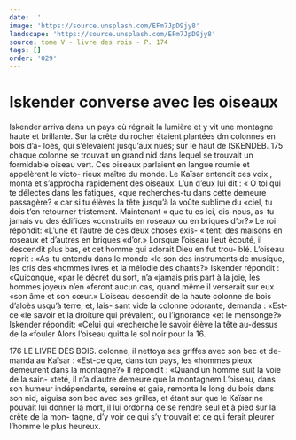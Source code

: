 ```yaml
---
date: ''
image: 'https://source.unsplash.com/EFm7JpD9jy8'
landscape: 'https://source.unsplash.com/EFm7JpD9jy8'
source: tome V - livre des rois - P. 174
tags: []
order: '029'
---
```


# Iskender converse avec les oiseaux

Iskender arriva dans un pays où régnait la lumière
et y vit une montagne haute et brillante. Sur la crête du rocher étaient plantées dm colonnes en bois d’a-
loès, qui s’élevaient jusqu’aux nues; sur le haut de
ISKENDEB. 175 chaque colonne se trouvait un grand nid dans lequel
se trouvait un formidable oiseau vert. Ces oiseaux parlaient en langue roumie et appelèrent le victo- rieux maître du monde. Le Kaïsar entendit ces voix ,
monta et s’approcha rapidement des oiseaux. L’un
d’eux lui dit : « O toi qui te délectes dans les fatigues,
«que recherches-tu dans cette demeure passagère? « car si tu élèves la tête jusqu’à la voûte sublime du
«ciel, tu dois t’en retourner tristement. Maintenant « que tu es ici, dis-nous, as-tu jamais vu des édifices «construits en roseaux ou en briques d’or?» Le roi répondit: «L’une et l’autre de ces deux choses exis-
« tent: des maisons en roseaux et d’autres en briques «d’or.» Lorsque l’oiseau l’eut écouté, il descendit
plus bas, et cet homme qui adorait Dieu en fut trou- blé. L’oiseau reprit : «As-tu entendu dans le monde
«le son des instruments de musique, les cris des «hommes ivres et la mélodie des chants?» Iskender répondit : «Quiconque, «par le décret du sort, n’a
«jamais pris part à la joie, les hommes joyeux n’en «feront aucun cas, quand même il verserait sur eux «son âme et son cœur.» L’oiseau descendit de la
haute colonne de bois d’aloès usqu’à terre, et, lais-
sant vide la colonne odorante, demanda : «Est-ce «le savoir et la droiture qui prévalent, ou l’ignorance
«et le mensonge?» Iskender répondit: «Celui qui «recherche le savoir élève la tête au-dessus de la «fouler Alors l’oiseau quitta le sol noir pour la 16.

176 LE LIVRE DES BOIS.
colonne, il nettoya ses griffes avec son bec et de- manda au Kaïsar : «Est-ce que, dans ton pays, les «hommes pieux demeurent dans la montagne?» Il répondit : «Quand un homme suit la voie de la sain- «teté, il n’a d’autre demeure que la montagnem
L’oiseau, dans son humeur indépendante, sereine
et gaie, remonta le long du bois dans son nid, aiguisa son bec avec ses grilles, et étant sur que le
Kaïsar ne pouvait lui donner la mort, il lui ordonna de se rendre seul et à pied sur la crête de la mon- tagne, d’y voir ce qui s’y trouvait et ce qui ferait pleurer l’homme le plus heureux.
